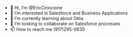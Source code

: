 - 👋 Hi, I’m @EricCirincione
- 👀 I’m interested in Salesforce and Business Applications
- 🌱 I’m currently learning about Okta
- 💞️ I’m looking to collaborate on Salesforce processes
- 📫 How to reach me (917)295-0630

<!---
EricCirincione/EricCirincione is a ✨ special ✨ repository because its `README.md` (this file) appears on your GitHub profile.
You can click the Preview link to take a look at your changes.
--->
